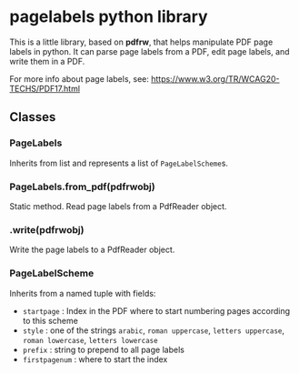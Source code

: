 # pagelabels python library

This is a little library, based on **pdfrw**, that helps manipulate PDF page labels in python.
It can parse page labels from  a PDF, edit page labels, and write them in a PDF.

For more info about page labels, see: https://www.w3.org/TR/WCAG20-TECHS/PDF17.html

## Classes

### PageLabels
Inherits from list and represents a list of `PageLabelScheme`s.

### PageLabels.from_pdf(pdfrwobj)
Static method.
Read page labels from a PdfReader object.

### .write(pdfrwobj)
Write the page labels to a PdfReader object.

### PageLabelScheme
Inherits from a named tuple with fields:
 * `startpage` : Index in the PDF where to start numbering pages according to this scheme
 * `style` : one of the strings `arabic`, `roman uppercase`, `letters uppercase`, `roman lowercase`, `letters lowercase`
 * `prefix` : string to prepend to all page labels
 * `firstpagenum` : where to start the index
